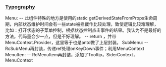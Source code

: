 ### [Typography](https://github.com/zgoby/ant-design/blob/learn/components/icon/index.tsx)  

Menu: 
-- 此组件特殊的地方是使用的static getDerivedStateFromProps生命周期，内部状态维护时间会有一些state被拦截作比较处理，致使逻辑比较难理解，比如：打开状态的子菜单控制，根据状态控制点击事件的结果。我认为不是最好的方法，代码量会少一点，但是不好理解。
-- return <RcMenu />，并带MenuContext.Provider，这里等于也是antd做了上层封装。
SubMenu: 
-- RcSubMenu再封装，传递ref处理onKeyDown事件；利用MenuContext
MenuIten: 
-- RcMenuItem再封装，添加了Tooltip，SiderContext，MenuContext